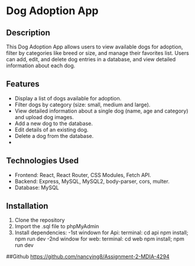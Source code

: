 # Dog Adoption App

## Description
This Dog Adoption App allows users to view available dogs for adoption, filter by categories like breed or size, and manage their favorites list. Users can add, edit, and delete dog entries in a database, and view detailed information about each dog.

## Features
- Display a list of dogs available for adoption.
- Filter dogs by category (size: small, medium and large).
- View detailed information about a single dog (name, age and category) and upload dog images.
- Add a new dog to the database.
- Edit details of an existing dog.
- Delete a dog from the database.
-

## Technologies Used
- Frontend: React, React Router, CSS Modules, Fetch API.
- Backend: Express, MySQL, MySQL2, body-parser, cors, multer.
- Database: MySQL

## Installation

1. Clone the repository
2. Import the .sql file to phpMyAdmin
3. Install dependencies:
    -1st windown for Api:
    terminal:
            cd api
            npm install; npm run dev
    -2nd window for web:
    terminal:
            cd web
            npm install; npm run dev

##Github
https://github.com/nancying8/Assignment-2-MDIA-4294
    

   
